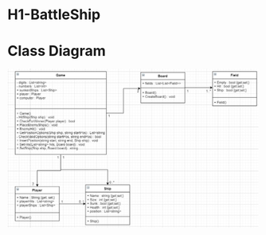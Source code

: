 # H1-BattleShip
# Class Diagram
![class diagram](https://github.com/PhilipGeil/H1-BattleShip/blob/master/battleship.PNG)
